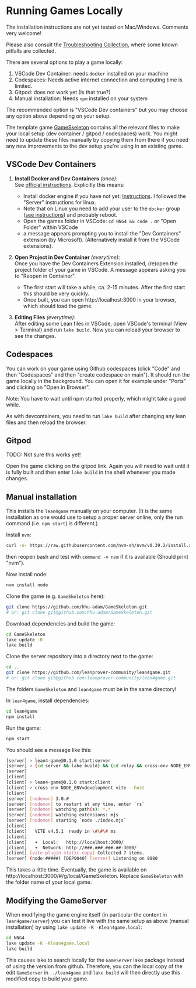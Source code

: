# Running Games Locally

The installation instructions are not yet tested on Mac/Windows. Comments very welcome!

Please also consult the [Troubleshooting Collection](troubleshoot.md), where some known pitfalls are collected.

There are several options to play a game locally:

1. VSCode Dev Container: needs `docker` installed on your machine
2. Codespaces: Needs active internet connection and computing time is limited.
3. Gitpod: does not work yet (Is that true?)
4. Manual installation: Needs `npm` installed on your system

The recommended option is "VSCode Dev containers" but you may choose any option above depending on your setup.

The template game [GameSkeleton](https://github.com/hhu-adam/GameSkeleton) contains all the relevant files to make your local setup (dev container / gitpod / codespaces) work. You might need to update these files manually by copying them from there if you need any new improvements to the dev setup you're using in an existing game.

## VSCode Dev Containers

1.  **Install Docker and Dev Containers** *(once)*:<br/>
    See [official instructions](https://code.visualstudio.com/docs/devcontainers/containers#_getting-started).
    Explicitly this means:
    * Install docker engine if you have not yet: [Instructions](https://docs.docker.com/engine/install/).
      I followed the "Server" instructions for linux.
    * Note that on Linux you need to add your user to the `docker` group
      ([see instructions](https://docs.docker.com/engine/install/linux-postinstall/)) and probably reboot.
    * Open the games folder in VSCode: `cd NNG4 && code .` or "Open Folder" within VSCode
    * a message appears prompting you to install the "Dev Containers" extension (by Microsoft). (Alternatively install it from the VSCode extensions).

2.  **Open Project in Dev Container** *(everytime)*:<br/>
    Once you have the Dev Containers Extension installed, (re)open the project folder of your game in VSCode.
    A message appears asking you to "Reopen in Container".

    * The first start will take a while, ca. 2-15 minutes. After the first
      start this should be very quickly.
    * Once built, you can open http://localhost:3000 in your browser, which should load the game.

3.  **Editing Files** *(everytime)*:<br/>
    After editing some Lean files in VSCode, open VSCode's terminal (View > Terminal) and run `lake build`. Now you can reload your browser to see the changes.

## Codespaces

You can work on your game using Github codespaces (click "Code" and then "Codespaces" and then "create codespace on main"). It should run the game locally in the background. You can open it for example under "Ports" and clicking on "Open in Browser".

Note: You have to wait until npm started properly, which might take a good while.

As with devcontainers, you need to run `lake build` after changing any lean files and then reload the browser.

## Gitpod

TODO: Not sure this works yet!

Open the game clicking on the gitpod link. Again you will need to wait until it is fully built and then enter `lake build` in the shell whenever you made changes.

## Manual installation

This installs the `lean4game` manually on your computer. (It is the same installation as one would
use to setup a proper server online, only the run command (i.e. `npm start`) is different.)

Install `nvm`:
```bash
curl -o- https://raw.githubusercontent.com/nvm-sh/nvm/v0.39.2/install.sh | bash
```
then reopen bash and test with `command -v nvm` if it is available (Should print "nvm").

Now install node:
```bash
nvm install node
```

Clone the game (e.g. `GameSkeleton` here):
```bash
git clone https://github.com/hhu-adam/GameSkeleton.git
# or: git clone git@github.com:hhu-adam/GameSkeleton.git
```

Download dependencies and build the game:
```bash
cd GameSkeleton
lake update -R
lake build
```

Clone the server repository into a directory next to the game:
```bash
cd ..
git clone https://github.com/leanprover-community/lean4game.git
# or: git clone git@github.com:leanprover-community/lean4game.git
```
The folders `GameSkeleton` and `lean4game` must be in the same directory!

In `lean4game`, install dependencies:
```bash
cd lean4game
npm install
```

Run the game:
```bash
npm start
```

You should see a message like this:
```bash
[server] > lean4-game@0.1.0 start:server
[server] > (cd server && lake build) && (cd relay && cross-env NODE_ENV=development nodemon -e mjs --exec "node ./index.mjs")
[server]
[client]
[client] > lean4-game@0.1.0 start:client
[client] > cross-env NODE_ENV=development vite --host
[client]
[server] [nodemon] 3.0.#
[server] [nodemon] to restart at any time, enter `rs`
[server] [nodemon] watching path(s): *.*
[server] [nodemon] watching extensions: mjs
[server] [nodemon] starting `node ./index.mjs`
[client]
[client]   VITE v4.5.1  ready in \#\#\# ms
[client]
[client]   ➜  Local:   http://localhost:3000/
[client]   ➜  Network: http://###.###.###.##:3000/
[client] [vite-plugin-static-copy] Collected 7 items.
[server] (node:#####) [DEP0040] [server] Listening on 8080
```

This takes a little time. Eventually, the game is available on http://localhost:3000/#/g/local/GameSkeleton. Replace `GameSkeleton` with the folder name of your local game.

## Modifying the GameServer

When modifying the game engine itself (in particular the content in `lean4game/server`) you can test it live with the same setup as above (manual installation) by using `lake update -R -Klean4game.local`:

```bash
cd NNG4
lake update -R -Klean4game.local
lake build
```
This causes lake to search locally for the `GameServer` lake package instead of using the version from github. Therefore, you can the local copy of the edit `GameServer` in `../lean4game` and
`lake build` will then directly use this modified copy to build your game.

